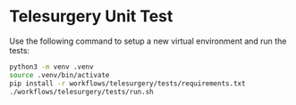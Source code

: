 # Telesurgery Unit Test

Use the following command to setup a new virtual environment and run the tests:

```bash
python3 -m venv .venv
source .venv/bin/activate
pip install -r workflows/telesurgery/tests/requirements.txt
./workflows/telesurgery/tests/run.sh
```